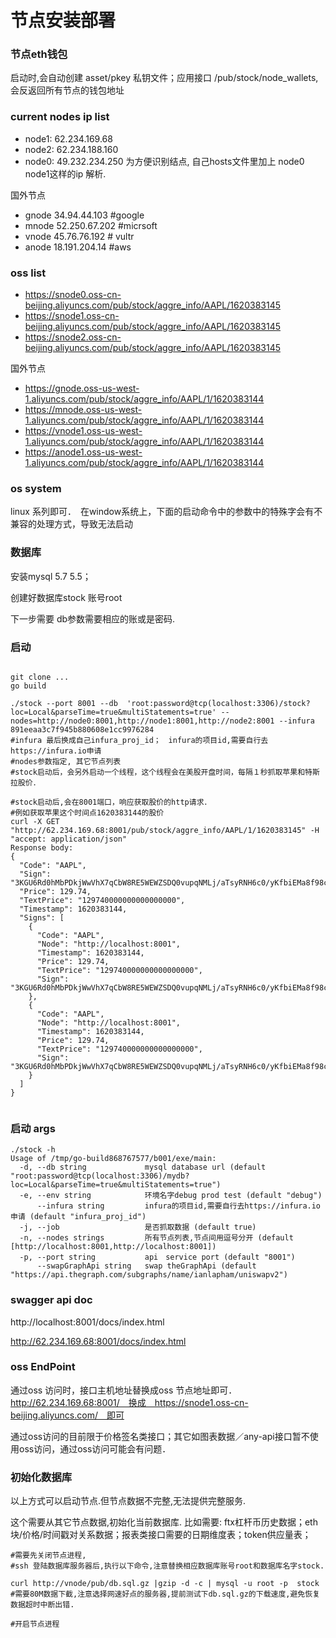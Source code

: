 # 节点安装部署

### 节点eth钱包
启动时,会自动创建 asset/pkey 私钥文件；应用接口 /pub/stock/node_wallets,会反返回所有节点的钱包地址

### current nodes ip list 
- node1: 62.234.169.68
- node2: 62.234.188.160 
- node0: 49.232.234.250
为方便识别结点, 自己hosts文件里加上 node0 node1这样的ip 解析.

国外节点
- gnode 34.94.44.103   #google
- mnode 52.250.67.202  #micrsoft
- vnode 45.76.76.192  # vultr
- anode 18.191.204.14  #aws

### oss list
- https://snode0.oss-cn-beijing.aliyuncs.com/pub/stock/aggre_info/AAPL/1620383145
- https://snode1.oss-cn-beijing.aliyuncs.com/pub/stock/aggre_info/AAPL/1620383145
- https://snode2.oss-cn-beijing.aliyuncs.com/pub/stock/aggre_info/AAPL/1620383145 

国外节点
- https://gnode.oss-us-west-1.aliyuncs.com/pub/stock/aggre_info/AAPL/1/1620383144
- https://mnode.oss-us-west-1.aliyuncs.com/pub/stock/aggre_info/AAPL/1/1620383144
- https://vnode1.oss-us-west-1.aliyuncs.com/pub/stock/aggre_info/AAPL/1/1620383144
- https://anode1.oss-us-west-1.aliyuncs.com/pub/stock/aggre_info/AAPL/1/1620383144


### os system
linux 系列即可．　在window系统上，下面的启动命令中的参数中的特殊字会有不兼容的处理方式，导致无法启动

### 数据库
安装mysql 5.7 5.5；

创建好数据库stock 账号root

下一步需要 db参数需要相应的账或是密码.

### 启动 
```shell script

git clone ...
go build 

./stock --port 8001 --db  'root:password@tcp(localhost:3306)/stock?loc=Local&parseTime=true&multiStatements=true' --nodes=http://node0:8001,http://node1:8001,http://node2:8001 --infura 891eeaa3c7f945b880608e1cc9976284
#infura 最后换成自己infura_proj_id；　infura的项目id,需要自行去https://infura.io申请
#nodes参数指定, 其它节点列表
#stock启动后，会另外启动一个线程，这个线程会在美股开盘时间，每隔１秒抓取苹果和特斯拉股价．

#stock启动后,会在8001端口，响应获取股价的http请求．
#例如获取苹果这个时间点1620383144的股价
curl -X GET "http://62.234.169.68:8001/pub/stock/aggre_info/AAPL/1/1620383145" -H "accept: application/json"
Response body:
{
  "Code": "AAPL",
  "Sign": "3KGU6Rd0hMbPDkjWwVhX7qCbW8RE5WEWZSDQ0vupqNMLj/aTsyRNH6c0/yKfbiEMa8f98cGkUK1vyrR6AQrlNQE=",
  "Price": 129.74,
  "TextPrice": "129740000000000000000",
  "Timestamp": 1620383144,
  "Signs": [
    {
      "Code": "AAPL",
      "Node": "http://localhost:8001",
      "Timestamp": 1620383144,
      "Price": 129.74,
      "TextPrice": "129740000000000000000",
      "Sign": "3KGU6Rd0hMbPDkjWwVhX7qCbW8RE5WEWZSDQ0vupqNMLj/aTsyRNH6c0/yKfbiEMa8f98cGkUK1vyrR6AQrlNQE="
    },
    {
      "Code": "AAPL",
      "Node": "http://localhost:8001",
      "Timestamp": 1620383144,
      "Price": 129.74,
      "TextPrice": "129740000000000000000",
      "Sign": "3KGU6Rd0hMbPDkjWwVhX7qCbW8RE5WEWZSDQ0vupqNMLj/aTsyRNH6c0/yKfbiEMa8f98cGkUK1vyrR6AQrlNQE="
    }
  ]
}


```
### 启动 args
```shell script
./stock -h
Usage of /tmp/go-build868767577/b001/exe/main:
  -d, --db string             mysql database url (default "root:password@tcp(localhost:3306)/mydb?loc=Local&parseTime=true&multiStatements=true")
  -e, --env string            环境名字debug prod test (default "debug")
      --infura string         infura的项目id,需要自行去https://infura.io申请 (default "infura_proj_id")
  -j, --job                   是否抓取数据 (default true)
  -n, --nodes strings         所有节点列表,节点间用逗号分开 (default [http://localhost:8001,http://localhost:8001])
  -p, --port string           api　service port (default "8001")
      --swapGraphApi string   swap theGraphApi (default "https://api.thegraph.com/subgraphs/name/ianlapham/uniswapv2")

```

### swagger api doc
http://localhost:8001/docs/index.html

http://62.234.169.68:8001/docs/index.html


### oss EndPoint
通过oss 访问时，接口主机地址替换成oss 节点地址即可．
http://62.234.169.68:8001/　换成　https://snode1.oss-cn-beijing.aliyuncs.com/　即可

通过oss访问的目前限于价格签名类接口；其它如图表数据／any-api接口暂不使用oss访问，通过oss访问可能会有问题．


### 初始化数据库
以上方式可以启动节点.但节点数据不完整,无法提供完整服务.

这个需要从其它节点数据,初始化当前数据库.
比如需要: ftx杠杆币历史数据；eth块/价格/时间戳对关系数据；报表类接口需要的日期维度表；token供应量表；

```shell script
#需要先关闭节点进程,
#ssh 登陆数据库服务器后,执行以下命令,注意替换相应数据库账号root和数据库名字stock.

curl http://vnode/pub/db.sql.gz |gzip -d -c | mysql -u root -p  stock
#需要80M数据下截,注意选择网速好点的服务器,提前测试下db.sql.gz的下载速度,避免恢复数据超时中断出错. 

#开启节点进程
```